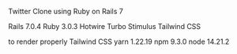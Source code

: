 Twitter Clone using Ruby on Rails 7

Rails 7.0.4
Ruby 3.0.3
Hotwire
Turbo
Stimulus
Tailwind CSS

to render properly Tailwind CSS
yarn 1.22.19
npm 9.3.0
node 14.21.2